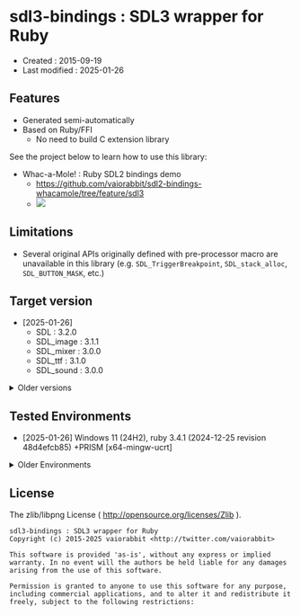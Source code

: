 <!-- -*- mode:markdown; coding:utf-8; -*- -->

# sdl3-bindings : SDL3 wrapper for Ruby #

*   Created : 2015-09-19
*   Last modified : 2025-01-26

## Features ##

*   Generated semi-automatically
*   Based on Ruby/FFI
    *   No need to build C extension library

See the project below to learn how to use this library:

*   Whac-a-Mole! : Ruby SDL2 bindings demo
    *   <https://github.com/vaiorabbit/sdl2-bindings-whacamole/tree/feature/sdl3>
    *   [![](http://img.youtube.com/vi/HroP-_EWcg8/mqdefault.jpg)](https://www.youtube.com/watch?v=HroP-_EWcg8)

## Limitations ##

*   Several original APIs originally defined with pre-processor macro are unavailable in this library (e.g. `SDL_TriggerBreakpoint`, `SDL_stack_alloc`, `SDL_BUTTON_MASK`, etc.)

## Target version ##

*   [2025-01-26]
    *   SDL : 3.2.0
    *   SDL_image : 3.1.1
    *   SDL_mixer : 3.0.0
    *   SDL_ttf : 3.1.0
    *   SDL_sound : 3.0.0

<details>
<summary>Older versions</summary>

*   [2015-09-19] SDL 2.0.3
*   [2016-04-03] SDL 2.0.4
*   [2019-08-31] SDL 2.0.10
*   [2020-03-22] SDL 2.0.12
*   [2020-12-27] SDL 2.0.14
*   [2021-08-12] SDL 2.0.16
*   [2021-12-02] SDL 2.0.18
*   [2022-03-28]
    *   SDL : 2.0.20
    *   SDL_image : 2.0.5
    *   SDL_mixer : 2.0.4
    *   SDL_ttf : 2.0.18
    *   SDL2_gfx : 1.0.4
    *   SDL_sound : 2.0.1
*   [2022-04-29]
    *   SDL : 2.0.22
    *   SDL_image : 2.0.5
    *   SDL_mixer : 2.0.4
    *   SDL_ttf : 2.0.18
    *   SDL2_gfx : 1.0.4
    *   SDL_sound : 2.0.1
*   [2022-07-31]
    *   SDL : 2.0.22
    *   SDL_image : 2.6.0
    *   SDL_mixer : 2.6.0
    *   SDL_ttf : 2.20.0
    *   SDL2_gfx : 1.0.4
    *   SDL_sound : 2.0.1
*   [2022-08-20]
    *   SDL : 2.24.0
    *   SDL_image : 2.6.2
    *   SDL_mixer : 2.6.2
    *   SDL_ttf : 2.20.1
    *   SDL2_gfx : 1.0.4
    *   SDL_sound : 2.0.1
*   [2022-10-09]
    *   SDL : 2.24.1
    *   SDL_image : 2.6.2
    *   SDL_mixer : 2.6.2
    *   SDL_ttf : 2.20.1
    *   SDL2_gfx : 1.0.4
    *   SDL_sound : 2.0.1
*   [2022-11-03]
    *   SDL : 2.24.2
    *   SDL_image : 2.6.2
    *   SDL_mixer : 2.6.2
    *   SDL_ttf : 2.20.1
    *   SDL2_gfx : 1.0.4
    *   SDL_sound : 2.0.1
*   [2022-11-23]
    *   SDL : 2.26.0 - 2.26.2
    *   SDL_image : 2.6.2
    *   SDL_mixer : 2.6.2
    *   SDL_ttf : 2.20.1
    *   SDL2_gfx : 1.0.4
    *   SDL_sound : 2.0.1

</details>

## Tested Environments ##

*   [2025-01-26] Windows 11 (24H2), ruby 3.4.1 (2024-12-25 revision 48d4efcb85) +PRISM [x64-mingw-ucrt]

<details>
<summary>Older Environments</summary>

*   [2023-02-05] Ubuntu Linux 22.04 LTS (jammy) on WSL/Windows 11, ruby 3.2.0 (2022-12-25 revision a528908271) [x86_64-linux]
*   [2023-01-07] Windows 11 (22H2), ruby 3.2.0 (2022-12-25 revision a528908271) [x64-mingw-ucrt]
*   [2023-01-07] macOS Ventura (13.1) ruby 3.2.0 (2022-12-25 revision a528908271) [arm64-darwin21]
*   [2022-10-09] Debian 11 (bullseye) on ASUS Chromebook Detachable CZ1, ruby 3.1.2p20 (2022-04-12 revision 4491bb740a) [aarch64-linux]
*   [2022-04-29] Windows 10 (21H1), ruby 3.1.1p18 (2022-02-18 revision 53f5fc4236) [x64-mingw-ucrt]
*   [2022-10-09] macOS Monterey (12.5.1), ruby 3.1.2p20 (2022-04-12 revision 4491bb740a) [arm64-darwin21]
*   [2022-07-31] macOS Monterey (12.4), ruby 3.1.0p0 (2021-12-25 revision fb4df44d16) [arm64-darwin21]
*   [2022-02-12] Windows 10 (21H1), ruby 3.1.0p0 (2021-12-25 revision fb4df44d16) [x64-mingw-ucrt]
*   [2022-01-11] macOS Monterey (12.1), ruby 3.1.0p0 (2021-12-25 revision fb4df44d16) [arm64-darwin20]
*   [2021-12-02] macOS Big Sur (11.6), ruby 3.0.2p107 (2021-07-07 revision 0db68f0233) [arm64-darwin20]
*   [2021-08-12] macOS Big Sur (11.5), ruby 3.0.1p64 (2021-04-05 revision 0fb782ee38) [arm64-darwin20]
*   [2020-12-27] macOS Big Sur (11.0.1), ruby 3.0.0p0 (2020-12-25 revision 95aff21468) [arm64-darwin20]
*   [2016-04-03] Mac OS X 10.11.4, ruby 2.3.0p0 (2015-12-25 revision 53290) [x86_64-darwin15]
*   [2015-09-19] Mac OS X 10.10.5, ruby 2.2.3p173 (2015-08-18 revision 51636) [x86_64-darwin14]

</details>

## License ##

The zlib/libpng License ( http://opensource.org/licenses/Zlib ).

    sdl3-bindings : SDL3 wrapper for Ruby
    Copyright (c) 2015-2025 vaiorabbit <http://twitter.com/vaiorabbit>

    This software is provided 'as-is', without any express or implied
    warranty. In no event will the authors be held liable for any damages
    arising from the use of this software.

    Permission is granted to anyone to use this software for any purpose,
    including commercial applications, and to alter it and redistribute it
    freely, subject to the following restrictions:
